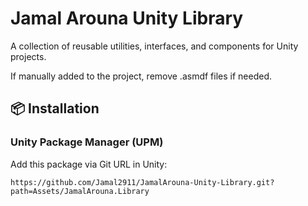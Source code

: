 # Jamal Arouna Unity Library

A collection of reusable utilities, interfaces, and components for Unity projects.

If manually added to the project, remove .asmdf files if needed.

## 📦 Installation

### Unity Package Manager (UPM)

Add this package via Git URL in Unity:

```plaintext
https://github.com/Jamal2911/JamalArouna-Unity-Library.git?path=Assets/JamalArouna.Library
